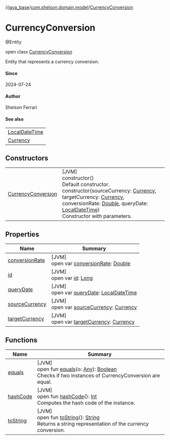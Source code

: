 //[java_base](../../../index.md)/[com.shelson.domain.model](../index.md)/[CurrencyConversion](index.md)

# CurrencyConversion

@Entity

open class [CurrencyConversion](index.md)

Entity that represents a currency conversion.

#### Since

2024-07-24

#### Author

Shelson Ferrari

#### See also

| |
|---|
| [LocalDateTime](https://docs.oracle.com/javase/8/docs/api/java/time/LocalDateTime.html) |
| [Currency](../-currency/index.md) |

## Constructors

| | |
|---|---|
| [CurrencyConversion](-currency-conversion.md) | [JVM]<br>constructor()<br>Default constructor.<br>constructor(sourceCurrency: [Currency](../-currency/index.md), targetCurrency: [Currency](../-currency/index.md), conversionRate: [Double](https://kotlinlang.org/api/latest/jvm/stdlib/kotlin/-double/index.html), queryDate: [LocalDateTime](https://docs.oracle.com/javase/8/docs/api/java/time/LocalDateTime.html))<br>Constructor with parameters. |

## Properties

| Name | Summary |
|---|---|
| [conversionRate](conversion-rate.md) | [JVM]<br>open var [conversionRate](conversion-rate.md): [Double](https://kotlinlang.org/api/latest/jvm/stdlib/kotlin/-double/index.html) |
| [id](id.md) | [JVM]<br>open var [id](id.md): [Long](https://docs.oracle.com/javase/8/docs/api/java/lang/Long.html) |
| [queryDate](query-date.md) | [JVM]<br>open var [queryDate](query-date.md): [LocalDateTime](https://docs.oracle.com/javase/8/docs/api/java/time/LocalDateTime.html) |
| [sourceCurrency](source-currency.md) | [JVM]<br>open var [sourceCurrency](source-currency.md): [Currency](../-currency/index.md) |
| [targetCurrency](target-currency.md) | [JVM]<br>open var [targetCurrency](target-currency.md): [Currency](../-currency/index.md) |

## Functions

| Name | Summary |
|---|---|
| [equals](equals.md) | [JVM]<br>open fun [equals](equals.md)(o: [Any](https://kotlinlang.org/api/latest/jvm/stdlib/kotlin/-any/index.html)): [Boolean](https://kotlinlang.org/api/latest/jvm/stdlib/kotlin/-boolean/index.html)<br>Checks if two instances of CurrencyConversion are equal. |
| [hashCode](hash-code.md) | [JVM]<br>open fun [hashCode](hash-code.md)(): [Int](https://kotlinlang.org/api/latest/jvm/stdlib/kotlin/-int/index.html)<br>Computes the hash code of the instance. |
| [toString](to-string.md) | [JVM]<br>open fun [toString](to-string.md)(): [String](https://docs.oracle.com/javase/8/docs/api/java/lang/String.html)<br>Returns a string representation of the currency conversion. |

